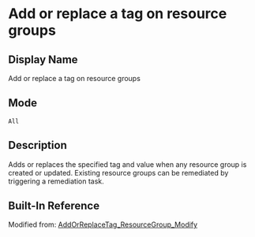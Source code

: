 # Add or replace a tag on resource groups

## Display Name

Add or replace a tag on resource groups

## Mode

`All`

## Description

Adds or replaces the specified tag and value when any resource group is created or updated. Existing resource groups can be remediated by triggering a remediation task.

## Built-In Reference

Modified from: [AddOrReplaceTag_ResourceGroup_Modify](https://github.com/Azure/azure-policy/blob/master/built-in-policies/policyDefinitions/Tags/AddOrReplaceTag_ResourceGroup_Modify.json)